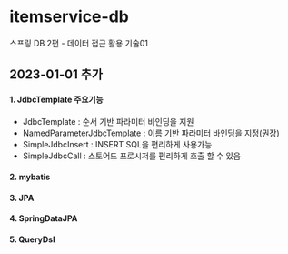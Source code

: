 # itemservice-db
스프링 DB 2편 - 데이터 접근 활용 기술01

## 2023-01-01 추가

#### 1. JdbcTemplate 주요기능
  - JdbcTemplate : 순서 기반 파라미터 바인딩을 지원
  - NamedParameterJdbcTemplate : 이름 기반 파라미터 바인딩을 지정(권장)
  - SimpleJdbcInsert : INSERT SQL을 편리하게 사용가능
  - SimpleJdbcCall : 스토어드 프로시저를 편리하게 호출 할 수 있음

#### 2. mybatis
#### 3. JPA
#### 4. SpringDataJPA
#### 5. QueryDsl
